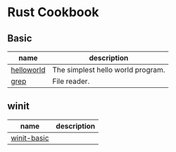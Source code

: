 # Rust Cookbook


## Basic

| name                      | description                                   |
|---------------------------|-----------------------------------------------|
| [helloworld](helloworld/) | The simplest hello world program.             |
| [grep](grep/)             | File reader. |


## winit

| name                                 | description                       |
|--------------------------------------|-----------------------------------|
| [winit-basic](winit-basic/) |  |



